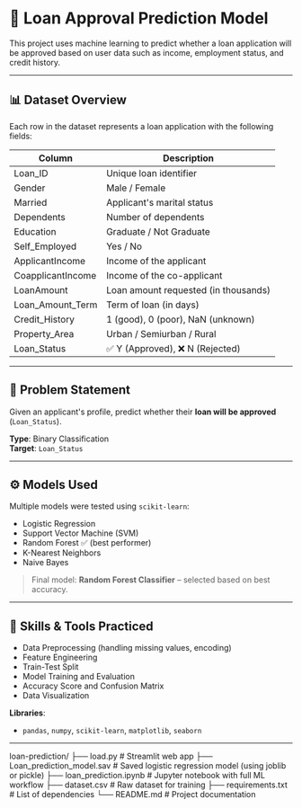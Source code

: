 # 🏦 Loan Approval Prediction Model

This project uses machine learning to predict whether a loan application will be approved based on user data such as income, employment status, and credit history.

---

## 📊 Dataset Overview

Each row in the dataset represents a loan application with the following fields:

| Column              | Description                           |
|---------------------|---------------------------------------|
| Loan_ID             | Unique loan identifier                |
| Gender              | Male / Female                         |
| Married             | Applicant's marital status            |
| Dependents          | Number of dependents                  |
| Education           | Graduate / Not Graduate               |
| Self_Employed       | Yes / No                              |
| ApplicantIncome     | Income of the applicant               |
| CoapplicantIncome   | Income of the co-applicant            |
| LoanAmount          | Loan amount requested (in thousands)  |
| Loan_Amount_Term    | Term of loan (in days)                |
| Credit_History      | 1 (good), 0 (poor), NaN (unknown)     |
| Property_Area       | Urban / Semiurban / Rural             |
| Loan_Status         | ✅ Y (Approved), ❌ N (Rejected)       |

---

## 🎯 Problem Statement

Given an applicant's profile, predict whether their **loan will be approved** (`Loan_Status`).

**Type**: Binary Classification  
**Target**: `Loan_Status`

---

## ⚙️ Models Used

Multiple models were tested using `scikit-learn`:

- Logistic Regression
- Support Vector Machine (SVM)
- Random Forest ✅ (best performer)
- K-Nearest Neighbors
- Naive Bayes

> Final model: **Random Forest Classifier** – selected based on best accuracy.

---

## 🧠 Skills & Tools Practiced

- Data Preprocessing (handling missing values, encoding)
- Feature Engineering
- Train-Test Split
- Model Training and Evaluation
- Accuracy Score and Confusion Matrix
- Data Visualization

**Libraries**:
- `pandas`, `numpy`, `scikit-learn`, `matplotlib`, `seaborn`

---
loan-prediction/
├── load.py                      # Streamlit web app
├── Loan_prediction_model.sav    # Saved logistic regression model (using joblib or pickle)
├── loan_prediction.ipynb        # Jupyter notebook with full ML workflow
├── dataset.csv                  # Raw dataset for training
├── requirements.txt             # List of dependencies
└── README.md                    # Project documentation
